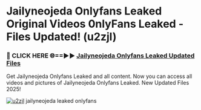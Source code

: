 # Jailyneojeda Onlyfans Leaked Original Videos 0nlyFans Leaked - Files Updated! (u2zjl)

<h3>🔴 CLICK HERE 🌐==►► <a href="https://best4dudes.click/HH4t6V" rel="nofollow">Jailyneojeda Onlyfans Leaked Updated Files</a></h3>

Get Jailyneojeda Onlyfans Leaked and all content. Now you can access all videos and pictures of Jailyneojeda Onlyfans Leaked. New Updated Files 2025!

[![u2zjl](https://github.com/user-attachments/assets/8c521d6e-e6e3-4a75-9320-d58ab9d79d5b)](https://best4dudes.click/HH4t6V)
jailyneojeda leaked onlyfans